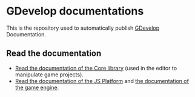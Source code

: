 # GDevelop documentations

This is the repository used to automatically publish [GDevelop](https://gdevelop.io) Documentation.

## Read the documentation

  * [Read the documentation of the Core library](https://docs.gdevelop-app.com/GDCore%20Documentation) (used in the editor to manipulate game projects).
  * [Read the documentation of the JS Platform](https://docs.gdevelop-app.com/GDJS%20Documentation) and [the documentation of the game engine](https://docs.gdevelop-app.com/GDJS%20Runtime%20Documentation).
